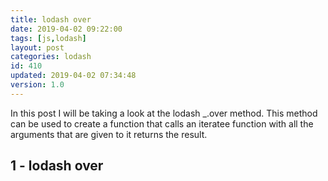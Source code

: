 ```yaml
---
title: lodash over
date: 2019-04-02 09:22:00
tags: [js,lodash]
layout: post
categories: lodash
id: 410
updated: 2019-04-02 07:34:48
version: 1.0
---
```


In this post I will be taking a look at the lodash \_.over method. This method can be used to create a function that calls an iteratee function with all the arguments that are given to it returns the result.

<!-- more -->

## 1 - lodash over
